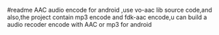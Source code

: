 #readme
AAC audio encode for android ,use vo-aac lib source code,and also,the project contain mp3 encode and fdk-aac encode,u can build a audio recoder encode with AAC or mp3 for android

